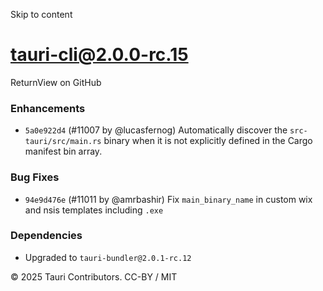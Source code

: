 Skip to content
# tauri-cli@2.0.0-rc.15
ReturnView on GitHub
### Enhancements
  * `5a0e922d4` (#11007 by @lucasfernog) Automatically discover the `src-tauri/src/main.rs` binary when it is not explicitly defined in the Cargo manifest bin array.


### Bug Fixes
  * `94e9d476e` (#11011 by @amrbashir) Fix `main_binary_name` in custom wix and nsis templates including `.exe`


### Dependencies
  * Upgraded to `tauri-bundler@2.0.1-rc.12`


© 2025 Tauri Contributors. CC-BY / MIT
